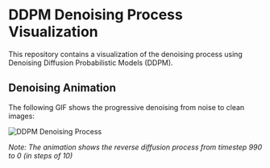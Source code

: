 # DDPM Denoising Process Visualization

This repository contains a visualization of the denoising process using Denoising Diffusion Probabilistic Models (DDPM).

## Denoising Animation

The following GIF shows the progressive denoising from noise to clean images:

![DDPM Denoising Process](./outputs/samples/epoch_140/denoising_process.gif)

*Note: The animation shows the reverse diffusion process from timestep 990 to 0 (in steps of 10)*